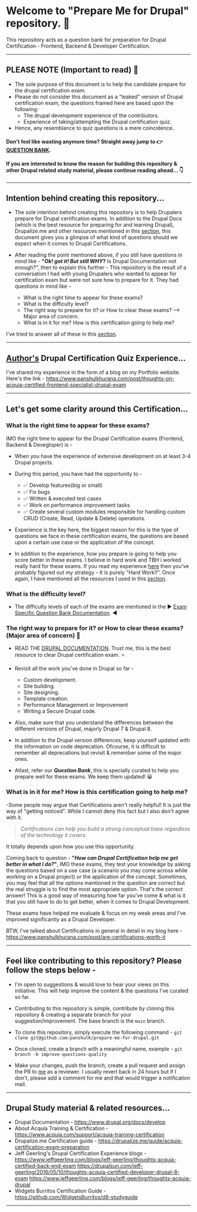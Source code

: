 # Welcome to "Prepare Me for Drupal" repository. :wave:

This reprository acts as a question bank for preparation for Drupal Certification - Frontend, Backend & Developer Certification.

---

## PLEASE NOTE (Important to read) :triangular_flag_on_post:
- The sole purpose of this document is to help the candidate prepare for the drupal certification exam.
- Please do not consider this document as a "leaked" version of Drupal certification exam, the questions framed here are based upon the following:
   - The drupal development experience of the contributors.
   - Experience of taking/attempting the Drupal certification quiz.
- Hence, any resemblance to quiz questions is a mere coincidence.

#### Don't feel like wasting anymore time? Straight away jump to :point_right: [QUESTION BANK](docs/QUESTIONS.md).
#### If you are interested to know the reason for building this repository & other Drupal related study material, please continue reading ahead... :point_down:

---

## Intention behind creating this repository...

- The sole intention behind creating this repository is to help Drupalers prepare for Drupal certification exams. In addition to the Drupal Docs (which is the best resource for preparing for and learning Drupal), Drupalize.me and other resources mentioned in this [section](#drupal-study-material--related-resources), this document gives you a glimpse of what kind of questions should we expect when it comes to Drupal Certifications.

- After reading the point mentioned above, if you still have questions in mind like - __"*Ok! got it! But still WHY*?__ Is Drupal Documentation not enough?", then to explain this further - This repository is the result of a conversation I had with young Drupalers who wanted to appear for certification exam but were not sure how to prepare for it. They had questions in mind like -

  - What is the right time to appear for these exams?
  - What is the difficulty level?
  - The right way to prepare for it? or How to clear these exams? --> Major area of concern.
  - What is in it for me? How is this certification going to help me?

I've tried to answer all of these in this [section](#lets-get-some-clarity-around-this-certification).

---

## [Author's](https://panshulkhurana.com) Drupal Certification Quiz Experience...

I've shared my experience in the form of a blog on my Portfolio website. Here's the link - https://www.panshulkhurana.com/post/thoughts-on-acquia-certified-frontend-specialist-drupal-exam

---

## Let's get some clarity around this Certification...

### What is the right time to appear for these exams?

IMO the right time to appear for the Drupal Certification exams (Frontend, Backend & Devegloper) is -

- When you have the experience of extensive development on at least 3-4 Drupal projects.
- During this period, you have had the opportunity to -

  - :white_check_mark: Develop features(big or small)
  - :white_check_mark: Fix bugs
  - :white_check_mark: Written & executed test cases
  - :white_check_mark: Work on performance improvement tasks
  - :white_check_mark: Create several custom modules responsible for handling custom CRUD (Create, Read, Update & Delete) operations.

- Experience is the key here, the biggest reason for this is the type of questions we face in these certification exams, the questions are based upon a certain use case or the application of the concept.

- In addition to the experience, how you prepare is going to help you score better in these exams. I believe in hard work and TBH i worked really hard for these exams. If you read my experience [here](#authors-drupal-certification-quiz-experience) then you've probably figured out my strategy - It is purely "Hard Work!!". Once again, I have mentioned all the resources I used in this [section](#authors-drupal-certification-quiz-experience).

### What is the difficulty level?

- The difficulty levels of each of the exams are mentioned in the :arrow_forward: [Exam Specific Question Bank Documentation](docs/QUESTIONS.md). :arrow_backward:

### The right way to prepare for it? or How to clear these exams? (Major area of concern) :bell:

- READ THE [DRUPAL DOCUMENTATION](https://www.drupal.org/docs/develop). Trust me, this is the best resource to clear Drupal certification exam. :star:

- Revisit all the work you've done in Drupal so far -
   - Custom development.
   - Site building.
   - Site designing.
   - Template creation.
   - Performance Management or Improvement
   - Writing a Secure Drupal code.

 - Also, make sure that you understand the differences between the different versions of Drupal, majorly Drupal 7 & Drupal 8.

 - In addition to the Drupal version differences, keep yourself updated with the information on code deprecation. Ofcourse, it is difficult to remember all deprecations but revisit & remember some of the major ones.

- Atlast, refer our __*Question Bank*__, this is specially curated to help you prepare well for these exams. We keep them updated! :grinning:

### What is in it for me? How is this certification going to help me?

-Some people may argue that Certifications aren't really helpful! It is just the way of "getting noticed".
While I cannot deny this fact but I also don't agree with it.

> *Certifications can help you build a strong conceptual base regardless of the technology it covers.*

It totally depends upon how you use this opportunity.

Coming back to question - __"*How can Drupal Certification help me get better in what I do?*"__, IMO these exams, they test your knowledge by asking the questions based on a use case (a scenario you may come across while working on a Drupal project) or the application of the concept. Sometimes, you may feel that all the options mentioned in the question are correct but the real struggle is to find the most appropriate option. That's the correct answer! This is a good way of measuring how far you've come & what is it that you still have to do to get better, when it comes to Drupal Development.

These exams have helped me evaluate & focus on my weak areas and I've improved significantly as a Drupal Developer.

BTW, I've talked about Certifications in general in detail in my blog here - https://www.panshulkhurana.com/post/are-certifications-worth-it

---

## Feel like contributing to this repository? Please follow the steps below -

- I'm open to suggestions & would love to hear your views on this initiative. This will help improve the content & the questions I've curated so far.

- Contributing to this repository is simple, contribute by cloning this repository & creating a separate branch for your suggestion/improvement. The base branch is the `main` branch.

- To clone this repository, simply execute the following command - `git clone git@github.com:panshulK/prepare-me-for-drupal.git`

- Once cloned, create a branch with a meaningful name, example - `git branch -b improve-questions-quality`

- Make your changes, push the branch, create a pull request and assign the PR to [me](https://github.com/panshulK/) as a reviewer. I usually revert back in 24 hours but if I don't, please add a comment for me and that would trigger a notification mail.

---

## Drupal Study material & related resources...

- Drupal Documentation - https://www.drupal.org/docs/develop
- About Acquia Training & Certification - https://www.acquia.com/support/acquia-training-certification
- Drupalize.me Certification guide - https://drupalize.me/guide/acquia-certification-exam-preparation
- Jeff Geerling's Drupal Certification Experience blogs - https://www.jeffgeerling.com/blogs/jeff-geerling/thoughts-acquia-certified-back-end-exam
https://drupalsun.com/jeff-geerling/2016/05/10/thoughts-acquia-certified-developer-drupal-8-exam
https://www.jeffgeerling.com/blogs/jeff-geerling/thoughts-acquia-drupal
- Widgets Burritos Certification Guide - https://github.com/WidgetsBurritos/d8-studyguide
---
